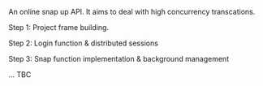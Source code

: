 An online snap up API. It aims to deal with high concurrency transcations.

Step 1: Project frame building.

Step 2: Login function & distributed sessions

Step 3: Snap function implementation & background management

...
TBC